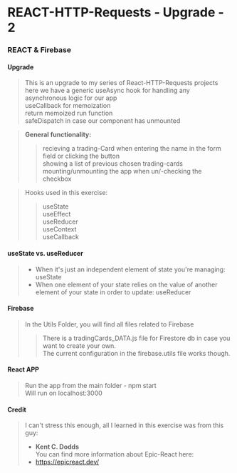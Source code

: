# REACT-HTTP-Requests - Upgrade - 2  
### REACT & Firebase

#### Upgrade
> This is an upgrade to my series of React-HTTP-Requests projects  
> here we have a generic useAsync hook for handling any asynchronous logic for our app  
> useCallback for memoization  
> return memoized run function  
> safeDispatch in case our component has unmounted    
  
> **General functionality:**
>> recieving a trading-Card when entering the name in the form field or clicking the button    
>> showing a list of previous chosen trading-cards    
>> mounting/unmounting the app when un/-checking the checkbox  

> Hooks used in this exercise:  
>> useState</br>
>> useEffect</br>
>> useReducer</br>
>> useContext</br>
>> useCallback</br>

#### useState vs. useReducer
> - When it's just an independent element of state you're managing:   useState  
> - When one element of your state relies on the value of another element of your state in order to update:   useReducer  

#### Firebase
> In the Utils Folder, you will find all files related to Firebase</br>
>> There is a tradingCards_DATA.js file for Firestore db in case you want to create your own.</br>
>> The current configuration in the firebase.utils file works though.</br>

#### React APP
> Run the app from the main folder - npm start</br>
> Will run on localhost:3000</br>

#### Credit
> I can't stress this enough, all I learned in this exercise was from this guy:  
> - **Kent C. Dodds**  
> You can find more information about Epic-React here:</br> 
> - https://epicreact.dev/</br>
